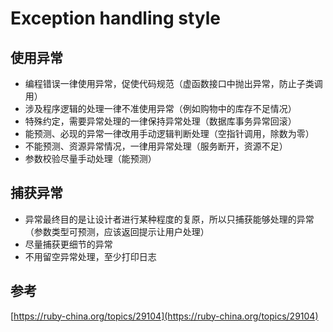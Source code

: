 # Exception handling style

## 使用异常

- 编程错误一律使用异常，促使代码规范（虚函数接口中抛出异常，防止子类调用）
- 涉及程序逻辑的处理一律不准使用异常（例如购物中的库存不足情况）
- 特殊约定，需要异常处理的一律保持异常处理（数据库事务异常回滚）
- 能预测、必现的异常一律改用手动逻辑判断处理（空指针调用，除数为零）
- 不能预测、资源异常情况，一律用异常处理（服务断开，资源不足）
- 参数校验尽量手动处理（能预测）

## 捕获异常

- 异常最终目的是让设计者进行某种程度的复原，所以只捕获能够处理的异常（参数类型可预测，应该返回提示让用户处理）
- 尽量捕获更细节的异常
- 不用留空异常处理，至少打印日志

## 参考

[https://ruby-china.org/topics/29104](https://ruby-china.org/topics/29104)